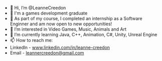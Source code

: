 - 👋 Hi, I’m @LeanneCreedon
- 🐧 I'm a games development graduate
- 🐝 As part of my course, I completed an internship as a Software Enginner and am now open to new opportunities!
- 👀 I’m interested in Video Games, Music, Animals and Art
- 🌱 I’m currently learning Java, C++, Animation, C#, Unity, Unreal Engine
- 📫 How to reach me:
- Linkedln - www.linkedin.com/in/leanne-creedon
- Email - leannercreedon@gmail.com

<!---
LeanneCreedon/LeanneCreedon is a ✨ special ✨ repository because its `README.md` (this file) appears on your GitHub profile.
You can click the Preview link to take a look at your changes.
--->
